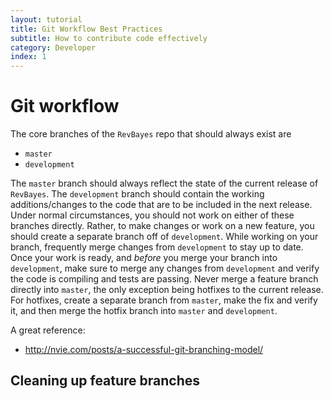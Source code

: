 ```yaml
---
layout: tutorial
title: Git Workflow Best Practices
subtitle: How to contribute code effectively
category: Developer
index: 1
---
```


# Git workflow

The core branches of the `RevBayes` repo that should always exist are

-   `master`
-   `development`

The `master` branch should always reflect the state of the current release of
`RevBayes`.
The `development` branch should contain the working additions/changes to the
code that are to be included in the next release.
Under normal circumstances, you should not work on either of these branches
directly.
Rather, to make changes or work on a new feature, you should create a separate
branch off of `development`.
While working on your branch, frequently merge changes from `development` to
stay up to date.
Once your work is ready, and *before* you merge your branch into `development`,
make sure to merge any changes from `development` and verify the code is
compiling and tests are passing.
Never merge a feature branch directly into `master`, the only exception being
hotfixes to the current release.
For hotfixes, create a separate branch from `master`, make the fix and verify
it, and then merge the hotfix branch into `master` and `development`.

A great reference:

-   <http://nvie.com/posts/a-successful-git-branching-model/>

## Cleaning up feature branches


